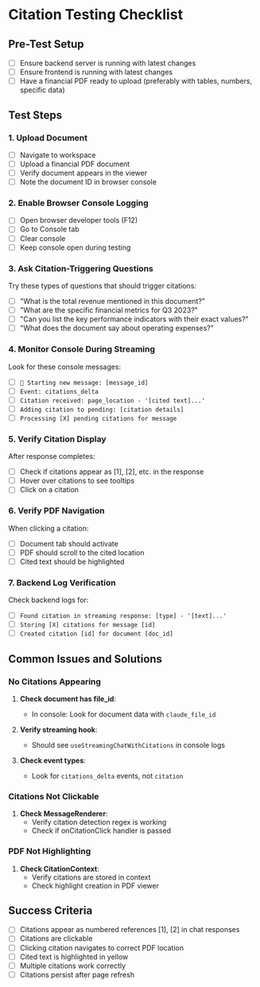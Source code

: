 # Citation Testing Checklist

## Pre-Test Setup
- [ ] Ensure backend server is running with latest changes
- [ ] Ensure frontend is running with latest changes
- [ ] Have a financial PDF ready to upload (preferably with tables, numbers, specific data)

## Test Steps

### 1. Upload Document
- [ ] Navigate to workspace
- [ ] Upload a financial PDF document
- [ ] Verify document appears in the viewer
- [ ] Note the document ID in browser console

### 2. Enable Browser Console Logging
- [ ] Open browser developer tools (F12)
- [ ] Go to Console tab
- [ ] Clear console
- [ ] Keep console open during testing

### 3. Ask Citation-Triggering Questions
Try these types of questions that should trigger citations:

- [ ] "What is the total revenue mentioned in this document?"
- [ ] "What are the specific financial metrics for Q3 2023?"
- [ ] "Can you list the key performance indicators with their exact values?"
- [ ] "What does the document say about operating expenses?"

### 4. Monitor Console During Streaming
Look for these console messages:

- [ ] `🚀 Starting new message: [message_id]`
- [ ] `Event: citations_delta`
- [ ] `Citation received: page_location - '[cited text]...'`
- [ ] `Adding citation to pending: [citation details]`
- [ ] `Processing [X] pending citations for message`

### 5. Verify Citation Display
After response completes:

- [ ] Check if citations appear as [1], [2], etc. in the response
- [ ] Hover over citations to see tooltips
- [ ] Click on a citation

### 6. Verify PDF Navigation
When clicking a citation:

- [ ] Document tab should activate
- [ ] PDF should scroll to the cited location
- [ ] Cited text should be highlighted

### 7. Backend Log Verification
Check backend logs for:

- [ ] `Found citation in streaming response: [type] - '[text]...'`
- [ ] `Storing [X] citations for message [id]`
- [ ] `Created citation [id] for document [doc_id]`

## Common Issues and Solutions

### No Citations Appearing
1. **Check document has file_id**:
   - In console: Look for document data with `claude_file_id`
   
2. **Verify streaming hook**:
   - Should see `useStreamingChatWithCitations` in console logs
   
3. **Check event types**:
   - Look for `citations_delta` events, not `citation`

### Citations Not Clickable
1. **Check MessageRenderer**:
   - Verify citation detection regex is working
   - Check if onCitationClick handler is passed

### PDF Not Highlighting
1. **Check CitationContext**:
   - Verify citations are stored in context
   - Check highlight creation in PDF viewer

## Success Criteria
- [ ] Citations appear as numbered references [1], [2] in chat responses
- [ ] Citations are clickable
- [ ] Clicking citation navigates to correct PDF location
- [ ] Cited text is highlighted in yellow
- [ ] Multiple citations work correctly
- [ ] Citations persist after page refresh